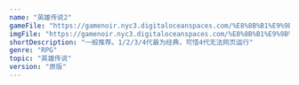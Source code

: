 ```yaml
---
name: "英雄传说2"
gameFile: "https://gamenoir.nyc3.digitaloceanspaces.com/%E8%8B%B1%E9%9B%84%E4%BC%A0%E8%AF%B42/yxcs2.zip"
imgFile: "https://gamenoir.nyc3.digitaloceanspaces.com/%E8%8B%B1%E9%9B%84%E4%BC%A0%E8%AF%B42/original.webp"
shortDescription: "一般推荐。1/2/3/4代最为经典，可惜4代无法网页运行"
genre: "RPG"
topic: "英雄传说"
version: "原版"
---
```

